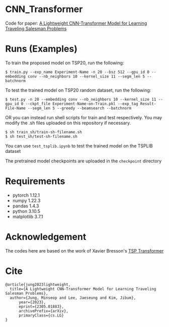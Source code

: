 # CNN_Transformer
Code for paper: [A Lightweight CNN-Transformer Model for Learning Traveling Salesman Problems](https://arxiv.org/abs/2305.01883)

# Runs (Examples)
To train the proposed model on TSP20, run the following:
```console
$ train.py --exp_name Experiment-Name -n 20 --bsz 512 --gpu_id 0 --embedding conv --nb_neighbors 10 --kernel_size 11 --segm_len 5 --batchnorm
```
To test the trained model on TSP20 random dataset, run the following:
```console
$ test.py -n 20 --embedding conv --nb_neighbors 10 --kernel_size 11 --gpu_id 0 --ckpt_file Experiment-Name-on-Train.pkl --exp_tag Result-File-Name --segm_len 5 --greedy --beamsearch --batchnorm
```
OR you can instead run shell scripts for train and test respectively. You may modify the .sh files uploaded on this repository if necessary.
```console
$ sh train_sh/train-sh-filename.sh
$ sh test_sh/test-sh-filename.sh
```
You can use `test_tsplib.ipynb` to test the trained model on the TSPLIB dataset

The pretrained model checkpoints are uploaded in the `checkpoint` directory
# Requirements
- pytorch 1.12.1
- numpy 1.22.3
- pandas 1.4.3
- python 3.10.5
- matplotlib 3.7.1

# Acknowledgement
The codes here are based on the work of Xavier Bresson's [TSP Transformer](https://github.com/xbresson/TSP_Transformer)

# Cite

```
@article{jung2023lightweight,
  title={A Lightweight CNN-Transformer Model for Learning Traveling Salesman Problems},
  author={Jung, Minseop and Lee, Jaeseung and Kim, Jibum},
      year={2023},
      eprint={2305.01883},
      archivePrefix={arXiv},
      primaryClass={cs.LG}
}
```
